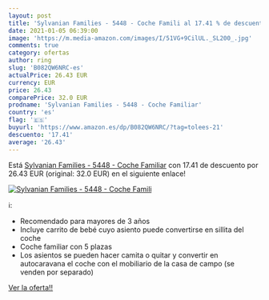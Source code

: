 ```yaml
---
layout: post
title: 'Sylvanian Families - 5448 - Coche Famili al 17.41 % de descuento'
date: 2021-01-05 06:39:00
image: 'https://m.media-amazon.com/images/I/51VG+9CilUL._SL200_.jpg'
comments: true
category: ofertas
author: ring
slug: 'B082QW6NRC-es'
actualPrice: 26.43 EUR
currency: EUR
price: 26.43
comparePrice: 32.0 EUR
prodname: 'Sylvanian Families - 5448 - Coche Familiar'
country: 'es'
flag: '🇪🇸'
buyurl: 'https://www.amazon.es/dp/B082QW6NRC/?tag=tolees-21'
descuento: '17.41'
average: '26.43'
---
```


Está [Sylvanian Families - 5448 - Coche Familiar](https://www.amazon.es/dp/B082QW6NRC/?tag=tolees-21) con 17.41 de descuento por 26.43 EUR (original: 32.0 EUR) en el siguiente enlace!

[![Sylvanian Families - 5448 - Coche Famili](https://m.media-amazon.com/images/I/51VG+9CilUL._SL200_.jpg)](https://www.amazon.es/dp/B082QW6NRC/?tag=tolees-21)

ℹ️:

- Recomendado para mayores de 3 años
- Incluye carrito de bebé cuyo asiento puede convertirse en sillita del coche
- Coche familiar con 5 plazas
- Los asientos se pueden hacer camita o quitar y convertir en autocaravana el coche con el mobiliario de la casa de campo (se venden por separado)

[Ver la oferta!!](https://www.amazon.es/dp/B082QW6NRC/?tag=tolees-21)
